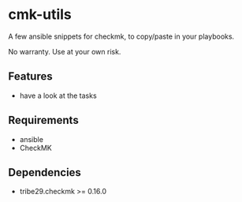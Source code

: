 cmk-utils
=========

A few ansible snippets for checkmk, to copy/paste in your playbooks.

No warranty. Use at your own risk.

Features
--------

* have a look at the tasks

Requirements
------------

* ansible
* CheckMK

Dependencies
------------

* tribe29.checkmk >= 0.16.0
